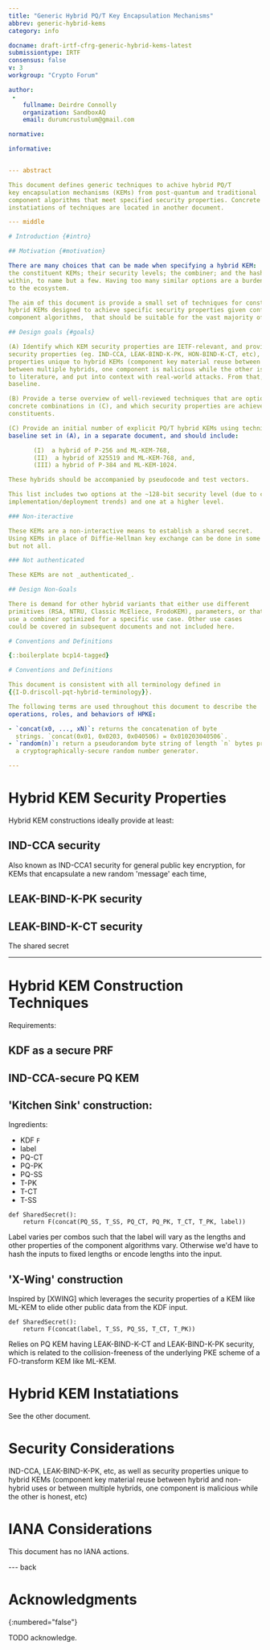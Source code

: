 ```yaml
---
title: "Generic Hybrid PQ/T Key Encapsulation Mechanisms"
abbrev: generic-hybrid-kems
category: info

docname: draft-irtf-cfrg-generic-hybrid-kems-latest
submissiontype: IRTF
consensus: false
v: 3
workgroup: "Crypto Forum"

author:
 -
    fullname: Deirdre Connolly
    organization: SandboxAQ
    email: durumcrustulum@gmail.com

normative:

informative:


--- abstract

This document defines generic techniques to achive hybrid PQ/T
key encapsulation mechanisms (KEMs) from post-quantum and traditional
component algorithms that meet specified security properties. Concrete
instatiations of techniques are located in another document.

--- middle

# Introduction {#intro}

## Motivation {#motivation}

There are many choices that can be made when specifying a hybrid KEM:
the constituent KEMs; their security levels; the combiner; and the hash
within, to name but a few. Having too many similar options are a burden
to the ecosystem.

The aim of this document is provide a small set of techniques for constructing
hybrid KEMs designed to achieve specific security properties given conforming
component algorithms,  that should be suitable for the vast majority of use cases.

## Design goals {#goals}

(A) Identify which KEM security properties are IETF-relevant, and provide a terse overview of those
security properties (eg. IND-CCA, LEAK-BIND-K-PK, HON-BIND-K-CT, etc), as well as security
properties unique to hybrid KEMs (component key material reuse between hybrid and non-hybrid uses or
between multiple hybrids, one component is malicious while the other is honest, etc) with reference
to literature, and put into context with real-world attacks. From that, give guidance on a sensible
baseline.

(B) Provide a terse overview of well-reviewed techniques that are options to safely produce the
concrete combinations in (C), and which security properties are achieved given those of the
constituents.

(C) Provide an initial number of explicit PQ/T hybrid KEMs using techniques from (B) that reach the
baseline set in (A), in a separate document, and should include:

       (I)  a hybrid of P-256 and ML-KEM-768,
       (II)  a hybrid of X25519 and ML-KEM-768, and,
       (III) a hybrid of P-384 and ML-KEM-1024.

These hybrids should be accompanied by pseudocode and test vectors.

This list includes two options at the ~128-bit security level (due to current
implementation/deployment trends) and one at a higher level.

### Non-iteractive

These KEMs are a non-interactive means to establish a shared secret.
Using KEMs in place of Diffie-Hellman key exchange can be done in some settings
but not all.

### Not authenticated

These KEMs are not _authenticated_.

## Design Non-Goals

There is demand for other hybrid variants that either use different
primitives (RSA, NTRU, Classic McEliece, FrodoKEM), parameters, or that
use a combiner optimized for a specific use case. Other use cases
could be covered in subsequent documents and not included here.

# Conventions and Definitions

{::boilerplate bcp14-tagged}

# Conventions and Definitions

This document is consistent with all terminology defined in
{{I-D.driscoll-pqt-hybrid-terminology}}.

The following terms are used throughout this document to describe the
operations, roles, and behaviors of HPKE:

- `concat(x0, ..., xN)`: returns the concatenation of byte
  strings. `concat(0x01, 0x0203, 0x040506) = 0x010203040506`.
- `random(n)`: return a pseudorandom byte string of length `n` bytes produced by
  a cryptographically-secure random number generator.

---
```


# Hybrid KEM Security Properties

Hybrid KEM constructions ideally provide at least:

## IND-CCA security

Also known as IND-CCA1 security for general public key encryption, for KEMs that
encapsulate a new random 'message' each time,

## LEAK-BIND-K-PK security

## LEAK-BIND-K-CT security

The shared secret

---

# Hybrid KEM Construction Techniques

Requirements:

## KDF as a secure PRF

## IND-CCA-secure PQ KEM


## 'Kitchen Sink' construction:

Ingredients:

* KDF `F`
* label
* PQ-CT
* PQ-PK
* PQ-SS
* T-PK
* T-CT
* T-SS


~~~
def SharedSecret():
    return F(concat(PQ_SS, T_SS, PQ_CT, PQ_PK, T_CT, T_PK, label))
~~~

Label varies per combos such that the label will vary as the lengths and
other properties of the component algorithms vary. Otherwise we'd have to
hash the inputs to fixed lengths or encode lengths into the input.

## 'X-Wing' construction

Inspired by [XWING] which leverages the security properties of a KEM like
ML-KEM to elide other public data from the KDF input.

~~~
def SharedSecret():
    return F(concat(label, T_SS, PQ_SS, T_CT, T_PK))
~~~

Relies on PQ KEM having LEAK-BIND-K-CT and LEAK-BIND-K-PK security, which is
related to the collision-freeness of the underlying PKE scheme of a FO-transform
KEM like ML-KEM.

# Hybrid KEM Instatiations

See the other document.

# Security Considerations

IND-CCA, LEAK-BIND-K-PK, etc, as well as security properties unique to hybrid KEMs (component key
material reuse between hybrid and non-hybrid uses or between multiple hybrids, one component is
malicious while the other is honest, etc)


# IANA Considerations

This document has no IANA actions.


--- back

# Acknowledgments
{:numbered="false"}

TODO acknowledge.

